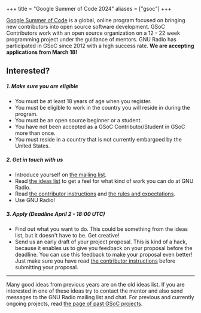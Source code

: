 +++
title = "Google Summer of Code 2024"
aliases = ["gsoc"]
+++

[Google Summer of Code](https://summerofcode.withgoogle.com/) is a global, online program focused on bringing new contributors into open source software development. GSoC Contributors work with an open source organization on a 12 - 22 week programming project under the guidance of mentors. GNU Radio has participated in GSoC since 2012 with a high success rate. **We are accepting applications from March 18!**

## Interested?

##### 1. Make sure you are eligible
- You must be at least 18 years of age when you register.
- You must be eligible to work in the country you will reside in during the program.
- You must be an open source beginner or a student.
- You have not been accepted as a GSoC Contributor/Student in GSoC more than once.
- You must reside in a country that is not currently embargoed by the United States.


##### 2. Get in touch with us
- Introduce yourself on [the mailing list](https://lists.gnu.org/mailman/listinfo/discuss-gnuradio).
- Read [the ideas list](https://wiki.gnuradio.org/index.php?title=GSoCIdeas) to get a feel for what kind of work you can do at GNU Radio.
- Read [the contributor instructions](https://wiki.gnuradio.org/index.php?title=GSoCStudentInfo) and [the rules and expectations](https://wiki.gnuradio.org/index.php?title=GSoCManifest).
- Use GNU Radio!

##### 3. Apply (Deadline April 2 - 18:00 UTC)

- Find out what you want to do. This could be something from the ideas list, but it doesn't have to be. Get creative!
- Send us an early draft of your project proposal. This is kind of a hack, because it enables us to give you feedback on your proposal before the deadline. You can use this feedback to make your proposal even better! Just make sure you have read [the contributor instructions](https://wiki.gnuradio.org/index.php?title=GSoCStudentInfo) before submitting your proposal.

- - -

Many good ideas from previous years are on the old ideas list. If you are interested in one of these ideas try to contact the mentor and also send messages to the GNU Radio mailing list and chat. For previous and currently ongoing projects, read [the page of past GSoC projects](https://wiki.gnuradio.org/index.php?title=GSoCPastProjects).
